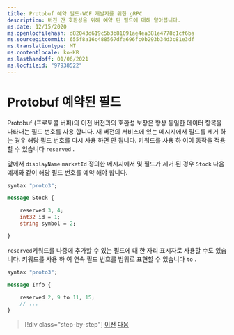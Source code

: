 ```yaml
---
title: Protobuf 예약 필드-WCF 개발자를 위한 gRPC
description: 버전 간 호환성을 위해 예약 된 필드에 대해 알아봅니다.
ms.date: 12/15/2020
ms.openlocfilehash: d82043d619c5b3b81091ae4ea381e4778c1cf6ba
ms.sourcegitcommit: 655f8a16c488567dfa696fc0b293b34d3c81e3df
ms.translationtype: MT
ms.contentlocale: ko-KR
ms.lasthandoff: 01/06/2021
ms.locfileid: "97938522"
---
```

# <a name="protobuf-reserved-fields"></a>Protobuf 예약된 필드

Protobuf (프로토콜 버퍼)의 이전 버전과의 호환성 보장은 항상 동일한 데이터 항목을 나타내는 필드 번호를 사용 합니다. 새 버전의 서비스에 있는 메시지에서 필드를 제거 하는 경우 해당 필드 번호를 다시 사용 하면 안 됩니다. 키워드를 사용 하 여이 동작을 적용할 수 있습니다 `reserved` .

앞에서 `displayName` `marketId` 정의한 메시지에서 및 필드가 제거 된 경우 `Stock` 다음 예제와 같이 해당 필드 번호를 예약 해야 합니다.

```protobuf
syntax "proto3";

message Stock {

    reserved 3, 4;
    int32 id = 1;
    string symbol = 2;

}
```

`reserved`키워드를 나중에 추가할 수 있는 필드에 대 한 자리 표시자로 사용할 수도 있습니다. 키워드를 사용 하 여 연속 필드 번호를 범위로 표현할 수 있습니다 `to` .

```protobuf
syntax "proto3";

message Info {

    reserved 2, 9 to 11, 15;
    // ...
}
```

>[!div class="step-by-step"]
>[이전](protobuf-repeated.md)
>[다음](protobuf-any-oneof.md)
